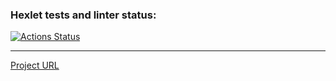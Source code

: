 ### Hexlet tests and linter status:
[![Actions Status](https://github.com/MityaDementiy/layout-designer-project-lvl1/workflows/hexlet-check/badge.svg)](https://github.com/MityaDementiy/layout-designer-project-lvl1/actions)

___

[Project URL](http://mitya-dementiy-layout-designer-lvl1.surge.sh/src/index.html)